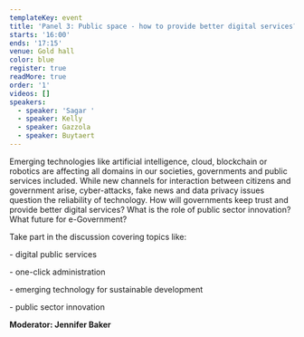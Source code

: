```yaml
---
templateKey: event
title: 'Panel 3: Public space - how to provide better digital services?'
starts: '16:00'
ends: '17:15'
venue: Gold hall
color: blue
register: true
readMore: true
order: '1'
videos: []
speakers:
  - speaker: 'Sagar '
  - speaker: Kelly
  - speaker: Gazzola
  - speaker: Buytaert
---
```


Emerging technologies like artificial intelligence, cloud, blockchain or robotics are affecting all domains in our societies, governments and public services included. While new channels for interaction between citizens and government arise, cyber-attacks, fake news and data privacy issues question the reliability of technology. How will governments keep trust and provide better digital services? What is the role of public sector innovation? What future for e-Government?

Take part in the discussion covering topics like:

\- digital public services

\- one-click administration

\- emerging technology for sustainable development

\- public sector innovation

**Moderator: Jennifer Baker**

